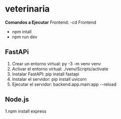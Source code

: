 # veterinaria
**Comandos a Ejecutar**
Frontend:
  -cd Frontend
  - npm intall
  - npm run dev


## FastAPi
1. Crear un entorno virtual: py -3 -m venv venv
2. Activar el entorno virtual: ./venv/Scripts/activate
3. Instalar FastAPI: pip install fastapi
4. Instalar el servidor: pip install uvicorn
5. Ejecutar el servidor: backend.app.main:app --reload

## Node.js
1.npm install express 

